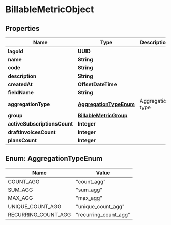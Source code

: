 

# BillableMetricObject


## Properties

| Name | Type | Description | Notes |
|------------ | ------------- | ------------- | -------------|
|**lagoId** | **UUID** |  |  |
|**name** | **String** |  |  |
|**code** | **String** |  |  |
|**description** | **String** |  |  [optional] |
|**createdAt** | **OffsetDateTime** |  |  |
|**fieldName** | **String** |  |  [optional] |
|**aggregationType** | [**AggregationTypeEnum**](#AggregationTypeEnum) | Aggregation type |  |
|**group** | [**BillableMetricGroup**](BillableMetricGroup.md) |  |  [optional] |
|**activeSubscriptionsCount** | **Integer** |  |  |
|**draftInvoicesCount** | **Integer** |  |  |
|**plansCount** | **Integer** |  |  |



## Enum: AggregationTypeEnum

| Name | Value |
|---- | -----|
| COUNT_AGG | &quot;count_agg&quot; |
| SUM_AGG | &quot;sum_agg&quot; |
| MAX_AGG | &quot;max_agg&quot; |
| UNIQUE_COUNT_AGG | &quot;unique_count_agg&quot; |
| RECURRING_COUNT_AGG | &quot;recurring_count_agg&quot; |



